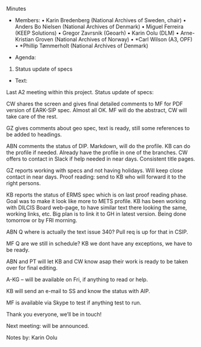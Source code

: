 Minutes

- Members: 
•	Karin Bredenberg (National Archives of Sweden, chair)
•	Anders Bo Nielsen (National Archives of Denmark)
•	Miguel Ferreira (KEEP Solutions)
•	Gregor Zavrsnik (Geoarh)
•	Karin Oolu (DLM)
•	Arne-Kristian Groven (National Archives of Norway)
•	*Carl Wilson (A3, OPF) 
•	*Phillip Tømmerholt (National Archives of Denmark)

- Agenda:
1.	Status update of specs

- Text: 

Last A2 meeting within this project. Status update of specs: 

CW shares the screen and gives final detailed comments to MF for PDF version of EARK-SIP spec. Almost all OK. MF will do the abstract, CW will take care of the rest. 

GZ gives comments about geo spec, text is ready, still some references to be added to headings.

ABN comments the status of DIP. Markdown, will do the profile. KB can do the profile if needed. Already have the profile in one of the branches. CW offers to contact in Slack if help needed in near days. Consistent title pages.  

GZ reports working with specs and not having holidays. Will keep close contact in near days. Proof reading: send to KB who will forward it to the right persons. 

KB reports the status of ERMS spec which is on last proof reading phase. Goal was to make it look like more to METS profile. KB has been working with DILCIS Board web-page, to have similar text there looking the same, working links, etc. Big plan is to link it to GH in latest version. Being done tomorrow or by FRI morning. 

ABN Q where is actually the text issue 340? Pull req is up for that in CSIP. 

MF Q are we still in schedule? KB we dont have any exceptions, we have to be ready.

ABN and PT will let KB and CW know asap their work is ready to be taken over for final editing. 

A-KG – will be available on Fri, if anything to read or help. 

KB will send an e-mail to SS and know the status with AIP. 

MF is available via Skype to test if anything test to run. 

Thank you everyone, we’ll be in touch!

Next meeting: will be announced. 

Notes by: Karin Oolu 

